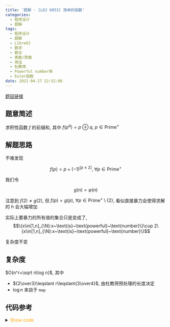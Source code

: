 ```yaml
---
title: '题解 - [LOJ 6053] 简单的函数'
categories:
  - 程序设计
  - 题解
tags:
  - 程序设计
  - 题解
  - LibreOJ
  - 数学
  - 数论
  - 素数/质数
  - 筛法
  - 杜教筛
  - Powerful number筛
  - Euler函数
date: 2021-04-27 22:52:08
---
```

[题目链接](https://loj.ac/p/6053)

<!-- more -->

## 题意简述

求积性函数 $f$ 的前缀和, 其中 $f(p^q)=p\oplus q,~p\in\text{Prime}^+$

## 解题思路

不难发现

$$f(p)=p+(-1)^{[p\ne2]},~\forall p\in\text{Prime}^+$$

我们令

$$g(n)=\varphi(n)$$

注意到 $f(2)\ne g(2)$, 但 $f(p)=g(p),~\forall p\in\text{Prime}^+\setminus\{2\}$, 看似直接暴力会使得求解的 $h$ 会大幅增加

实际上要暴力的所有值的集合只是变成了,
$$\{x\in[1,n]_{\N}:x~\text{is}~\text{powerful}~\text{number}\}\cup 2\{x\in[1,n]_{\N}:x~\text{is}~\text{powerful}~\text{number}\}$$

复杂度不变

## 复杂度

$O(n^r+\sqrt n\log n)$, 其中

- ${2\over3}\leqslant r\leqslant{3\over4}$, 由杜教筛预处理的长度决定
- $\log n$ 来自于 `map`

## 代码参考

<details>
<summary><font color='orange'>Show code</font></summary>

```cpp
/*
 * @Author: Tifa
 * @LastEditTime: 2021-04-27 22:52:08
 * @Description:
 */

#include <bits/stdc++.h>

#sing namespace std;

#define _for(i, l, r) for (decltype(l + r) i = l; i <= r; ++i)
#define _divb(l, r, n, expressions)                   \
    for (decltype(n) l = 2, r; l <= (n); l = r + 1) { \
        r = (n) / ((n) / l);                          \
        expressions;                                  \
    }
using i64 = int64_t;
const int N = 1e6 + 5, P = 105, MOD = 1e9 + 7, inv_2 = (MOD + 1) / 2;

bool vis[N];
int prime[N], phi[N], cnt_prime;
void init(int n = N - 1) {
    phi[1] = 1;
    _for(i, 2, n) {
        if (!vis[i]) phi[prime[++cnt_prime] = i] = i - 1;
        for (i64 j = 1; j <= cnt_prime && i * prime[j] <= n; ++j) {
            vis[i * prime[j]] = 1;
            phi[i * prime[j]] = prime[j] * phi[i];
            if (i % prime[j] == 0) break;
            phi[i * prime[j]] -= phi[i];
        }
    }
    _for(i, 2, n) phi[i] = (phi[i] + phi[i - 1]) % MOD;
}
map<i64, i64> sum_phi;
i64 get_sum(i64 n) {
    if (n < N) return phi[n];
    if (sum_phi[n]) return sum_phi[n];
    i64 ret = n % MOD * ((n + 1) % MOD) % MOD * inv_2 % MOD;
    _divb(l, r, n, ret = ((ret - (r - l + 1) * get_sum(n / l) % MOD) % MOD + MOD) % MOD);
    return sum_phi[n] = ret;
}

i64 ans, n;
bool vis_h[N][P];
i64 h[N][P];
void dfs(i64 now_x, i64 now_h, i64 idx_prime) {
    ans = (ans + now_h * get_sum(n / now_x) % MOD) % MOD;
    if (idx_prime > 1 && now_x > n / prime[idx_prime] / prime[idx_prime]) return;
    _for(i, idx_prime, cnt_prime) {
        if (i > 1 && now_x > n / prime[i] / prime[i]) break;
        for (i64 now_exp = 1, next_x = now_x * prime[i]; next_x <= n; ++now_exp, next_x *= prime[i]) {
            if (!vis_h[i][now_exp]) {
                i64 f = prime[i] ^ now_exp, g = prime[i] - 1;
                _for(j, 1, now_exp) {
                    f = ((f - g % MOD * h[i][now_exp - j] % MOD) % MOD + MOD) % MOD;
                    (g *= prime[i]) %= MOD;
                }
                h[i][now_exp] = f;
                vis_h[i][now_exp] = 1;
            }
            if (h[i][now_exp]) dfs(next_x, h[i][now_exp] * now_h % MOD, i + 1);
        }
    }
}
int main() {
    init();
    cin >> n;
    _for(i, 1, cnt_prime) h[i][0] = 1;
    dfs(1, 1, 1);
    cout << ans;
    return 0;
}
```

</details>
